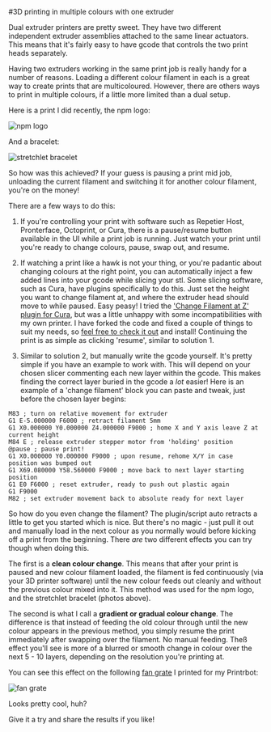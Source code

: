 #3D printing in multiple colours with one extruder

Dual extruder printers are pretty sweet. They have two different independent extruder assemblies attached to the same linear actuators. This means that it's fairly easy to have gcode that controls the two print heads separately. 

Having two extruders working in the same print job is really handy for a number of reasons. Loading a different colour filament in each is a great way to create prints that are multicoloured. However, there are others ways to print in multiple colours, if a little more limited than a dual setup.

Here is a print I did recently, the npm logo:

![npm logo]()

And a bracelet:

![stretchlet bracelet]()

So how was this achieved? If your guess is pausing a print mid job, unloading the current filament and switching it for another colour filament, you're on the money!

There are a few ways to do this:

1. If you're controlling your print with software such as Repetier Host, Pronterface, Octoprint, or Cura, there is a pause/resume button available in the UI while a print job is running. Just watch your print until you're ready to change colours, pause, swap out, and resume.

2. If watching a print like a hawk is not your thing, or you're padantic about changing colours at the right point, you can automatically inject a few added lines into your gcode while slicing your stl. Some slicing software, such as Cura, have plugins specifically to do this. Just set the height you want to change filament at, and where the extruder head should move to while paused. Easy peasy! I tried the ['Change Filament at Z' plugin for Cura](https://github.com/smorloc/CuraPlugins/blob/master/ChangeFilamentAtZ.py), but was a little unhappy with some incompatibilities with my own printer. I have forked the code and fixed a couple of things to suit my needs, so [feel free to check it out](https://github.com/noopkat/CuraPlugins/blob/custom-tweaks/ChangeFilamentAtZ.py) and install! Continuing the print is as simple as clicking 'resume', similar to solution 1.

3. Similar to solution 2, but manually write the gcode yourself. It's pretty simple if you have an example to work with. This will depend on your chosen slicer commenting each new layer within the gcode. This makes finding the correct layer buried in the gcode a *lot* easier! Here is an example of a 'change filament' block you can paste and tweak, just before the chosen layer begins:

```
M83 ; turn on relative movement for extruder
G1 E-5.000000 F6000 ; retract filament 5mm
G1 X0.000000 Y0.000000 Z4.000000 F9000 ; home X and Y axis leave Z at current height
M84 E ; release extruder stepper motor from 'holding' position
@pause ; pause print!
G1 X0.000000 Y0.000000 F9000 ; upon resume, rehome X/Y in case position was bumped out
G1 X69.080000 Y58.560000 F9000 ; move back to next layer starting position
G1 E0 F6000 ; reset extruder, ready to push out plastic again
G1 F9000 
M82 ; set extruder movement back to absolute ready for next layer
```

So how do you even change the filament? The plugin/script auto retracts a little to get you started which is nice. But there's no magic - just pull it out and manually load in the next colour as you normally would before kicking off a print from the beginning. There *are* two different effects you can try though when doing this.

The first is a **clean colour change**. This means that after your print is paused and new colour filament loaded, the filament is fed continuously (via your 3D printer software) until the new colour feeds out cleanly and without the previous colour mixed into it. This method was used for the npm logo, and the stretchlet bracelet (photos above).

The second is what I call a **gradient or gradual colour change**. The difference is that instead of feeding the old colour through until the new colour appears in the previous method, you simply resume the print immediately after swapping over the filament. No manual feeding. Theß effect you'll see is more of a blurred or smooth change in colour over the next 5 - 10 layers, depending on the resolution you're printing at.

You can see this effect on the following [fan grate](http://www.thingiverse.com/thing:393764) I printed for my Printrbot:

![fan grate]()

Looks pretty cool, huh?

Give it a try and share the results if you like!